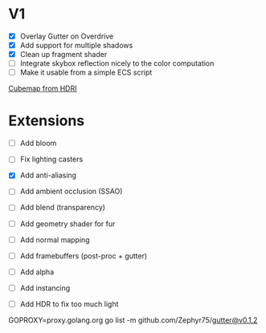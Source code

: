 # V1

- [X] Overlay Gutter on Overdrive
- [X] Add support for multiple shadows
- [X] Clean up fragment shader 
- [ ] Integrate skybox reflection nicely to the color computation
- [ ] Make it usable from a simple ECS script

[Cubemap from HDRI](https://matheowis.github.io/HDRI-to-CubeMap/)

# Extensions

- [ ] Add bloom
- [ ] Fix lighting casters
- [X] Add anti-aliasing
- [ ] Add ambient occlusion (SSAO)
- [ ] Add blend (transparency)
- [ ] Add geometry shader for fur
- [ ] Add normal mapping
- [ ] Add framebuffers (post-proc + gutter)
- [ ] Add alpha
- [ ] Add instancing
- [ ] Add HDR to fix too much light


GOPROXY=proxy.golang.org go list -m github.com/Zephyr75/gutter@v0.1.2
